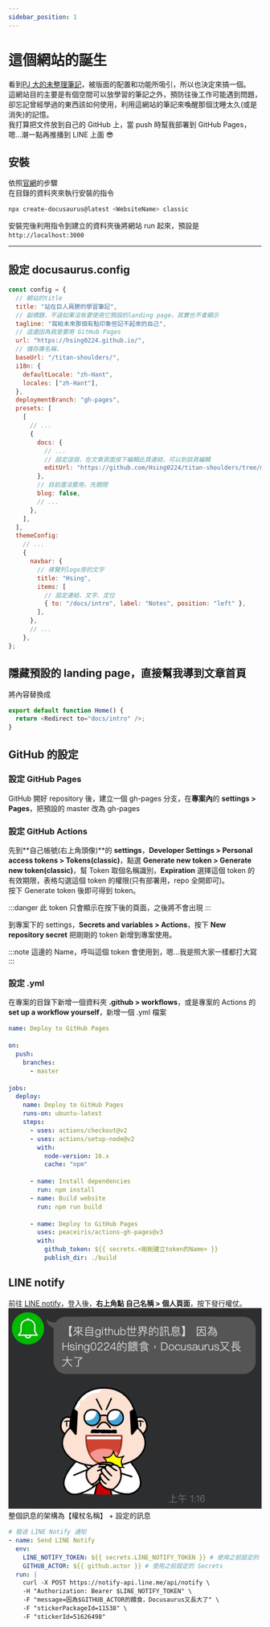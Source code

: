 ```yaml
---
sidebar_position: 1
---
```


# 這個網站的誕生

看到[PJ 大的未整理筆記](https://pjchender.dev/)，被版面的配置和功能所吸引，所以也決定來搞一個。<br />
這網站目的主要是有個空間可以放學習的筆記之外，預防往後工作可能遇到問題，卻忘記曾經學過的東西該如何使用，利用這網站的筆記來喚醒那個沈睡太久(或是消失)的記憶。<br />
我打算把文件放到自己的 GitHub 上，當 push 時幫我部署到 GitHub Pages，嗯...潮一點再推播到 LINE 上面 😎

## 安裝

依照[官網](https://docusaurus.io/docs/installation)的步驟<br/>
在目錄的資料夾來執行安裝的指令

```powershell
npx create-docusaurus@latest <WebsiteName> classic
```

安裝完後利用指令到建立的資料夾後將網站 run 起來，預設是`http://localhost:3000`

---

## 設定 docusaurus.config

```javascript title="./docusaurus.config.js"
const config = {
  // 網站的title
  title: "站在巨人肩膀的學習筆記",
  // 副標題，不過如果沒有要使用它預設的landing page，其實也不會顯示
  tagline: "寫給未來那個有點印象但記不起來的自己",
  // 這邊因為我是要用 GitHub Pages
  url: "https://hsing0224.github.io/",
  // 儲存庫名稱，
  baseUrl: "/titan-shoulders/",
  i18n: {
    defaultLocale: "zh-Hant",
    locales: ["zh-Hant"],
  },
  deploymentBranch: "gh-pages",
  presets: [
    [
      // ...
      {
        docs: {
          // ...
          // 設定這個，在文章頁面按下編輯此頁連結，可以到該頁編輯
          editUrl: "https://github.com/Hsing0224/titan-shoulders/tree/master/",
        },
        // 目前還沒要用，先關閉
        blog: false,
        // ...
      },
    ],
  ],
  themeConfig:
    // ...
    {
      navbar: {
        // 導覽列logo旁的文字
        title: "Hsing",
        items: [
          // 設定連結、文字、定位
          { to: "/docs/intro", label: "Notes", position: "left" },
        ],
      },
      // ...
    },
};
```

## 隱藏預設的 landing page，直接幫我導到文章首頁

將內容替換成

```javascript title="./src/pages/index.js"
export default function Home() {
  return <Redirect to="docs/intro" />;
}
```

## GitHub 的設定

### 設定 GitHub Pages

GitHub 開好 repository 後，建立一個 gh-pages 分支，在**專案內**的 **settings > Pages**，把預設的 master 改為 gh-pages

### 設定 GitHub Actions

先到**自己帳號(右上角頭像)**的 **settings**，**Developer Settings > Personal access tokens > Tokens(classic)**，點選 **Generate new token > Generate new token(classic)**，幫 Token 取個名稱識別，**Expiration** 選擇這個 token 的有效期限，表格勾選這個 token 的權限(只有部署用，repo 全開即可)。<br />
按下 Generate token 後即可得到 token。

:::danger
此 token 只會顯示在按下後的頁面，之後將不會出現
:::

到專案下的 settings，**Secrets and variables > Actions**，按下 **New repository secret** 把剛剛的 token 新增到專案使用。

:::note
這邊的 Name，呼叫這個 token 會使用到，嗯...我是照大家一樣都打大寫
:::

### 設定 .yml

在專案的目錄下新增一個資料夾 **.github > workflows**，或是專案的 Actions 的 **set up a workflow yourself**，新增一個 .yml 檔案

```yml
name: Deploy to GitHub Pages

on:
  push:
    branches:
      - master

jobs:
  deploy:
    name: Deploy to GitHub Pages
    runs-on: ubuntu-latest
    steps:
      - uses: actions/checkout@v2
      - uses: actions/setup-node@v2
        with:
          node-version: 16.x
          cache: "npm"

      - name: Install dependencies
        run: npm install
      - name: Build website
        run: npm run build

      - name: Deploy to GitHub Pages
        uses: peaceiris/actions-gh-pages@v3
        with:
          github_token: ${{ secrets.<剛剛建立token的Name> }}
          publish_dir: ./build
```

## LINE notify

前往 [LINE notify](https://notify-bot.line.me/zh_TW/)，登入後，**右上角點 自己名稱 > 個人頁面**，按下發行權仗。<br />
![LINE notify](./img/create_notify.png)<br />
整個訊息的架構為【權杖名稱】 + 設定的訊息

```yml
# 發送 LINE Notify 通知
- name: Send LINE Notify
  env:
    LINE_NOTIFY_TOKEN: ${{ secrets.LINE_NOTIFY_TOKEN }} # 使用之前設定的 Secrets
    GITHUB_ACTOR: ${{ github.actor }} # 使用之前設定的 Secrets
  run: |
    curl -X POST https://notify-api.line.me/api/notify \
    -H "Authorization: Bearer $LINE_NOTIFY_TOKEN" \
    -F "message=因為$GITHUB_ACTOR的餵食，Docusaurus又長大了" \
    -F "stickerPackageId=11538" \
    -F "stickerId=51626498"
```
